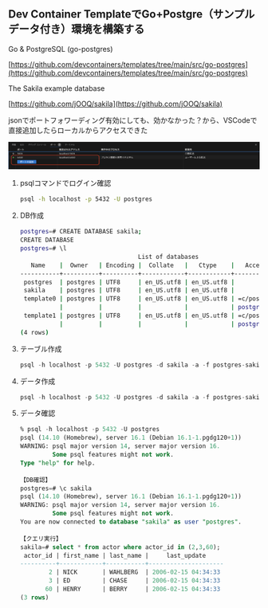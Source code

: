 ## Dev Container TemplateでGo+Postgre（サンプルデータ付き）環境を構築する

Go & PostgreSQL (go-postgres)

[https://github.com/devcontainers/templates/tree/main/src/go-postgres](https://github.com/devcontainers/templates/tree/main/src/go-postgres)

The Sakila example database

[https://github.com/jOOQ/sakila](https://github.com/jOOQ/sakila)

jsonでポートフォワーディング有効にしても、効かなかった？から、VSCodeで直接追加したらローカルからアクセスできた

![Alt text](<Untitled 1.png>)

1. psqlコマンドでログイン確認
    
    ```bash
    psql -h localhost -p 5432 -U postgres
    ```
    
2. DB作成
    
    ```bash
    postgres=# CREATE DATABASE sakila;
    CREATE DATABASE
    postgres=# \l
                                     List of databases
       Name    |  Owner   | Encoding |  Collate   |   Ctype    |   Access privileges   
    -----------+----------+----------+------------+------------+-----------------------
     postgres  | postgres | UTF8     | en_US.utf8 | en_US.utf8 | 
     sakila    | postgres | UTF8     | en_US.utf8 | en_US.utf8 | 
     template0 | postgres | UTF8     | en_US.utf8 | en_US.utf8 | =c/postgres          +
               |          |          |            |            | postgres=CTc/postgres
     template1 | postgres | UTF8     | en_US.utf8 | en_US.utf8 | =c/postgres          +
               |          |          |            |            | postgres=CTc/postgres
    (4 rows)
    ```
    
3. テーブル作成
    
    ```sql
    psql -h localhost -p 5432 -U postgres -d sakila -a -f postgres-sakila-schema.sql
    ```
    
4. データ作成
    
    ```sql
    psql -h localhost -p 5432 -U postgres -d sakila -a -f postgres-sakila-insert-data.sql
    ```
    
5. データ確認
    
    ```sql
    % psql -h localhost -p 5432 -U postgres
    psql (14.10 (Homebrew), server 16.1 (Debian 16.1-1.pgdg120+1))
    WARNING: psql major version 14, server major version 16.
             Some psql features might not work.
    Type "help" for help.
    
    【DB確認】
    postgres=# \c sakila
    psql (14.10 (Homebrew), server 16.1 (Debian 16.1-1.pgdg120+1))
    WARNING: psql major version 14, server major version 16.
             Some psql features might not work.
    You are now connected to database "sakila" as user "postgres".
    
    【クエリ実行】
    sakila=# select * from actor where actor_id in (2,3,60);
     actor_id | first_name | last_name |     last_update     
    ----------+------------+-----------+---------------------
            2 | NICK       | WAHLBERG  | 2006-02-15 04:34:33
            3 | ED         | CHASE     | 2006-02-15 04:34:33
           60 | HENRY      | BERRY     | 2006-02-15 04:34:33
    (3 rows)
    ```